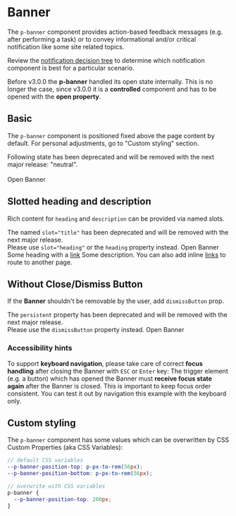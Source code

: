 # Banner

The `p-banner` component provides action-based feedback messages (e.g. after performing a task) or to convey
informational and/or critical notification like some site related topics.

Review the [notification decision tree](patterns/notifications/decision-tree) to determine which notification component
is best for a particular scenario.

<Notification heading="Attention" state="warning">
  Before v3.0.0 the <strong>p-banner</strong> handled its open state internally. This is no longer the case, since v3.0.0 it is a <strong>controlled</strong> component and has to be opened with the <strong>open property</strong>.
</Notification>

<TableOfContents></TableOfContents>

## Basic

The `p-banner` component is positioned fixed above the page content by default. For personal adjustments, go to "Custom
styling" section.

<Notification heading="Deprecation hint" state="warning">
  Following state has been deprecated and will be removed with the next major release: "neutral".
</Notification>

<Playground :frameworkMarkup="stateMarkup" :config="config">
  <PlaygroundSelect v-model="state" :values="states" name="state"></PlaygroundSelect>
  <br><br>
  <p-button type="button" :theme="theme" @click="isBannerStateOpen = true">Open Banner</p-button>
  <p-banner :theme="theme" :open="isBannerStateOpen" heading="Some Heading" description="Some Description" :state="state"
    @dismiss="isBannerStateOpen = false"></p-banner>
</Playground>

## Slotted heading and description

Rich content for `heading` and `description` can be provided via named slots.

<Notification heading="Deprecation hint" state="warning">
  The named <code>slot="title"</code> has been deprecated and will be removed with the next major release.<br>
  Please use <code>slot="heading"</code> or the <code>heading</code> property instead.
</Notification>

<Playground :markup="slottedHeadingDescriptionMarkup" :config="config">
  <p-button type="button" :theme="theme" @click="isBannerSlottedOpen = true">Open Banner</p-button>
  <p-banner :theme="theme" :open="isBannerSlottedOpen" :state="state" @dismiss="isBannerSlottedOpen = false">
  <span slot="heading">Some heading with a <a href="https://porsche.com">link</a></span> <span slot="description">Some
  description. You can also add inline <a href="https://porsche.com">links</a> to route to another page.</span>
  </p-banner>
</Playground>

## Without Close/Dismiss Button

If the **Banner** shouldn't be removable by the user, add `dismissButton` prop.

<Notification heading="Deprecation hint" state="warning">
  The <code>persistent</code> property has been deprecated and will be removed with the next major release.<br>
  Please use the <code>dismissButton</code> property instead.
</Notification>

<Playground :markup="dismissButtonMarkup" :config="config">
  <p-button type="button" :theme="theme" @click="isBannerDismissBtnOpen = true">Open Banner</p-button>
  <p-banner :theme="theme" :open="isBannerDismissBtnOpen" heading="Some Heading" description="Some Description"
    :state="state" dismiss-button="false"></p-banner>
</Playground>

### <A11yIcon></A11yIcon> Accessibility hints

To support **keyboard navigation**, please take care of correct **focus handling** after closing the Banner with `ESC`
or `Enter` key: The trigger element (e.g. a button) which has opened the Banner must **receive focus state again** after
the Banner is closed. This is important to keep focus order consistent. You can test it out by navigation this example
with the keyboard only.

## Custom styling

The `p-banner` component has some values which can be overwritten by CSS Custom Properties (aka CSS Variables):

```scss
// default CSS variables
--p-banner-position-top: p-px-to-rem(56px);
--p-banner-position-bottom: p-px-to-rem(56px);

// overwrite with CSS variables
p-banner {
  --p-banner-position-top: 200px;
}
```

<script lang="ts">
import Vue from 'vue';
import Component from 'vue-class-component';
import type { Theme } from '@/models';
import { BANNER_STATES, BANNER_STATES_DEPRECATED } from './banner-utils'; 
import { getBannerCodeSamples } from '@porsche-design-system/shared'; 

@Component
export default class Code extends Vue {
  config = { themeable: true };
  get theme(): Theme {
    return this.$store.getters.playgroundTheme;
  }

  codeExample = getBannerCodeSamples();

  isBannerStateOpen = false;
  isBannerSlottedOpen = false;
  isBannerDismissBtnOpen = false;

  state = 'info';
  states = BANNER_STATES.map(item => BANNER_STATES_DEPRECATED.includes(item) ? item + ' (deprecated)' : item);
  
  get stateMarkup() { 
    return Object.entries(getBannerCodeSamples()).reduce((result, [key, markup]) => ({
      ...result,
      [key]: markup
        .replace(/(state:) 'success'/, `$1 '${this.state}'`)
    }), {});
  }

  get slottedHeadingDescriptionMarkup() {
    return `<p-banner open="false" state="${this.state}">
  <span slot="heading">Some heading with a <a href="https://porsche.com">link</a></span>
  <span slot="description">Some description. You can also add inline <a href="https://porsche.com">links</a> to route to another page.</span>
</p-banner>`
};
    
  get dismissButtonMarkup() {
    return `<p-banner open="false" heading="Some Heading" description="Some Description" state="${this.state}" dismiss-button="false"></p-banner>`};

  mounted(): void {
    const banners = document.querySelectorAll('p-banner');
    banners.forEach((el) => el.addEventListener("dismiss", () => console.log("dismissed")));

    // scroll to top since banners have autofocus on close button via componentDidLoad
    componentsReady(this.$el).then(() => {
      document.querySelector('html').scrollTop = 0;
    });
  }
}
</script>
